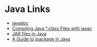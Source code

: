 # Java Links

- [javadoc](https://docs.oracle.com/javase/8/docs/technotes/tools/windows/javadoc.html)
- [Compiling Java \*.class Files with javac](https://www.baeldung.com/javac)
- [JAR files in Java](https://www.geeksforgeeks.org/jar-files-java/)
- [A Guide to jpackage in Java](https://www.baeldung.com/java14-jpackage)
